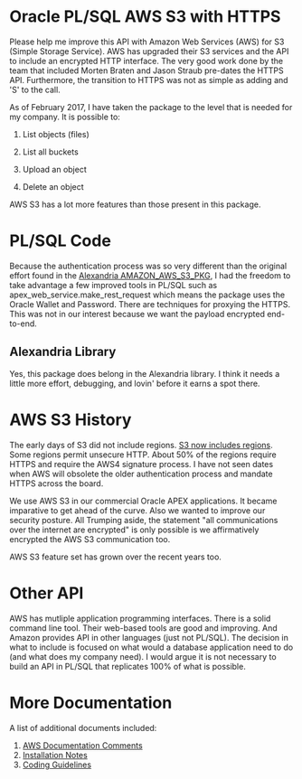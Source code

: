 # Oracle PL/SQL AWS S3 with HTTPS
Please help me improve this API with Amazon Web Services (AWS) for S3 (Simple Storage Service). AWS has upgraded their 
S3 services and the API to include an encrypted HTTP interface. The very good work done by the team that included
Morten Braten and Jason Straub pre-dates the HTTPS API. Furthermore, the transition to HTTPS was not as simple as adding
and 'S' to the call. 

As of February 2017, I have taken the package to the level that is needed for my company. It is possible to:

1. List objects (files)

2. List all buckets

3. Upload an object

4. Delete an object

AWS S3 has a lot more features than those present in this package. 

# PL/SQL Code
Because the authentication process was so very different than the original effort found in the [Alexandria AMAZON_AWS_S3_PKG](https://github.com/mortenbra/alexandria-plsql-utils),
I had the freedom to take advantage a few improved tools in PL/SQL such as apex_web_service.make_rest_request which means
the package uses the Oracle Wallet and Password. There are techniques for proxying the HTTPS. This was not in our
interest because we want the payload encrypted end-to-end. 

## Alexandria Library
Yes, this package does belong in the Alexandria library. I think it needs a little more effort, debugging, and lovin' before
it earns a spot there. 

# AWS S3 History
The early days of S3 did not include regions. [S3 now includes regions](http://docs.aws.amazon.com/general/latest/gr/rande.html#s3_region). Some regions permit unsecure HTTP. About 50% of the 
regions require HTTPS and require the AWS4 signature process. I have not seen dates when AWS will obsolete the older
authentication process and mandate HTTPS across the board. 

We use AWS S3 in our commercial Oracle APEX applications. It became imparative to get ahead of the curve. Also we wanted
to improve our security posture. All Trumping aside, the statement "all communications over the internet are encrypted" is
only possible is we affirmatively encrypted the AWS S3 communication too. 

AWS S3 feature set has grown over the recent years too. 

# Other API
AWS has mutliple application programming interfaces. There is a solid command line tool. Their web-based tools are good and
improving. And Amazon provides API in other languages (just not PL/SQL). The decision in what to include is focused on what 
would a database application need to do (and what does my company need). I would argue it is not necessary to build an API
in PL/SQL that replicates 100% of what is possible. 

# More Documentation
A list of additional documents included:

1. [AWS Documentation Comments](docs/aws_docs.md)
2. [Installation Notes](docs/install.md)
3. [Coding Guidelines](docs/code_standards.md)
